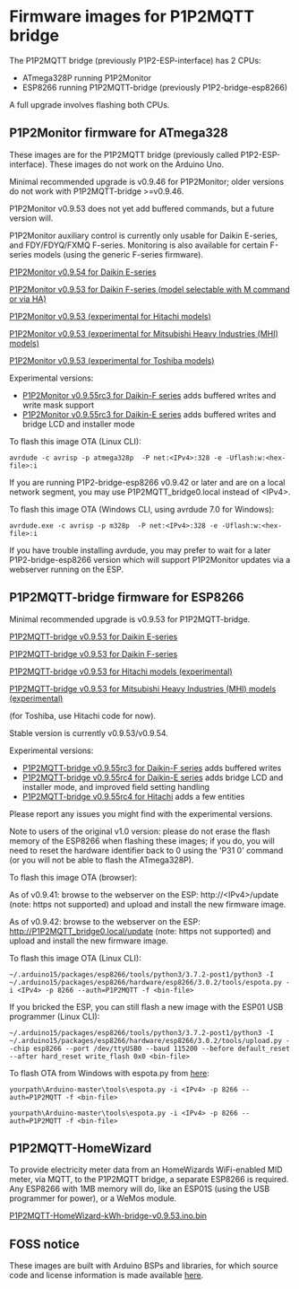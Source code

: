 # Firmware images for P1P2MQTT bridge

The P1P2MQTT bridge (previously P1P2-ESP-interface) has 2 CPUs:
 - ATmega328P running P1P2Monitor
 - ESP8266 running P1P2MQTT-bridge (previously P1P2-bridge-esp8266)

A full upgrade involves flashing both CPUs.

## P1P2Monitor firmware for ATmega328

These images are for the P1P2MQTT bridge (previously called P1P2-ESP-interface). These images do not work on the Arduino Uno.

Minimal recommended upgrade is v0.9.46 for P1P2Monitor; older versions do not work with P1P2MQTT-bridge >=v0.9.46. 

P1P2Monitor v0.9.53 does not yet add buffered commands, but a future version will.

P1P2Monitor auxiliary control is currently only usable for Daikin E-series, and FDY/FDYQ/FXMQ F-series. Monitoring is also available for certain F-series models (using the generic F-series firmware).

[P1P2Monitor v0.9.54 for Daikin E-series](P1P2Monitor-v0.9.54-Daikin-E.ino.hex)

[P1P2Monitor v0.9.53 for Daikin F-series (model selectable with M command or via HA)](P1P2Monitor-v0.9.53-Daikin-F.ino.hex)

[P1P2Monitor v0.9.53 (experimental for Hitachi models)](P1P2Monitor-v0.9.53-Hitachi.ino.hex)

[P1P2Monitor v0.9.53 (experimental for Mitsubishi Heavy Industries (MHI) models)](P1P2Monitor-v0.9.53-MHI.ino.hex)

[P1P2Monitor v0.9.53 (experimental for Toshiba models)](P1P2Monitor-v0.9.53-Toshiba.ino.hex)

Experimental versions:
- [P1P2Monitor v0.9.55rc3 for Daikin-F series](P1P2Monitor-v0.9.55rc3-Daikin-F.ino.bin) adds buffered writes and write mask  support
- [P1P2Monitor v0.9.55rc3 for Daikin-E series](P1P2Monitor-v0.9.55rc3-Daikin-E.ino.bin) adds buffered writes and bridge LCD and installer mode

To flash this image OTA (Linux CLI):

```
avrdude -c avrisp -p atmega328p  -P net:<IPv4>:328 -e -Uflash:w:<hex-file>:i
```

If you are running P1P2-bridge-esp8266 v0.9.42 or later and are on a local network segment, you may use P1P2MQTT\_bridge0.local instead of &lt;IPv4>.

To flash this image OTA (Windows CLI, using avrdude 7.0 for Windows):

```
avrdude.exe -c avrisp -p m328p  -P net:<IPv4>:328 -e -Uflash:w:<hex-file>:i
```

If you have trouble installing avrdude, you may prefer to wait for a later P1P2-bridge-esp8266 version which will support P1P2Monitor updates via a webserver running on the ESP.


## P1P2MQTT-bridge firmware for ESP8266

Minimal recommended upgrade is v0.9.53 for P1P2MQTT-bridge.

[P1P2MQTT-bridge v0.9.53 for Daikin E-series](P1P2MQTT-bridge-v0.9.53-Daikin-E.ino.bin)

[P1P2MQTT-bridge v0.9.53 for Daikin F-series](P1P2MQTT-bridge-v0.9.53-Daikin-F.ino.bin)

[P1P2MQTT-bridge v0.9.53 for Hitachi models (experimental)](P1P2MQTT-bridge-v0.9.53-Hitachi.ino.bin)

[P1P2MQTT-bridge v0.9.53 for Mitsubishi Heavy Industries (MHI) models (experimental)](P1P2MQTT-bridge-v0.9.53-MHI.ino.bin)

(for Toshiba, use Hitachi code for now).

Stable version is currently v0.9.53/v0.9.54.

Experimental versions:
- [P1P2MQTT-bridge v0.9.55rc3 for Daikin-F series](P1P2MQTT-bridge-v0.9.55rc3-Daikin-F.ino.bin) adds buffered writes
- [P1P2MQTT-bridge v0.9.55rc4 for Daikin-E series](P1P2MQTT-bridge-v0.9.55rc4-Daikin-E.ino.bin) adds bridge LCD and installer mode, and improved field setting handling
- [P1P2MQTT-bridge v0.9.55rc4 for Hitachi](P1P2MQTT-bridge-v0.9.55rc4-Hitachi.ino.bin) adds a few entities

Please report any issues you might find with the experimental versions.

Note to users of the original v1.0 version: please do not erase the flash memory of the ESP8266 when flashing these images; if you do, you will need to reset the hardware identifier back to 0 using the 'P31 0' command (or you will not be able to flash the ATmega328P).

To flash this image OTA (browser):

As of v0.9.41: browse to the webserver on the ESP: http://&lt;IPv4>/update (note: https not supported) and upload and install the new firmware image.

As of v0.9.42: browse to the webserver on the ESP: http://P1P2MQTT_bridge0.local/update (note: https not supported) and upload and install the new firmware image.

To flash this image OTA (Linux CLI):

```
~/.arduino15/packages/esp8266/tools/python3/3.7.2-post1/python3 -I ~/.arduino15/packages/esp8266/hardware/esp8266/3.0.2/tools/espota.py -i <IPv4> -p 8266 --auth=P1P2MQTT -f <bin-file>
```

If you bricked the ESP, you can still flash a new image with the ESP01 USB programmer (Linux CLI):

```
~/.arduino15/packages/esp8266/tools/python3/3.7.2-post1/python3 -I ~/.arduino15/packages/esp8266/hardware/esp8266/3.0.2/tools/upload.py --chip esp8266 --port /dev/ttyUSB0 --baud 115200 --before default_reset --after hard_reset write_flash 0x0 <bin-file>
```

To flash OTA from Windows with espota.py from [here](https://github.com/esp8266/Arduino.git):

```
yourpath\Arduino-master\tools\espota.py -i <IPv4> -p 8266 --auth=P1P2MQTT -f <bin-file>
```

```
yourpath\Arduino-master\tools\espota.py -i <IPv4> -p 8266 --auth=P1P2MQTT -f <bin-file>
```

## P1P2MQTT-HomeWizard

To provide electricity meter data from an HomeWizards WiFi-enabled MID meter, via MQTT, to the P1P2MQTT bridge, a separate ESP8266 is required. Any ESP8266 with 1MB memory will do, like an ESP01S (using the USB programmer for power), or a WeMos module.

[P1P2MQTT-HomeWizard-kWh-bridge-v0.9.53.ino.bin](P1P2MQTT-HomeWizard-kWh-bridge-v0.9.53.ino.bin)

## FOSS notice

These images are built with Arduino BSPs and libraries, for which source code and license information is made available [here](../OSS-dependencies/README.md).
